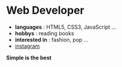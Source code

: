 # Web Developer

- **languages** : HTML5, CSS3, JavaScript ...
- **hobbys** : reading books
- **interested in** : fashion, pop ...
- [instagram](https://www.instagram.com/khr5k_0228)

**Simple is the best**
